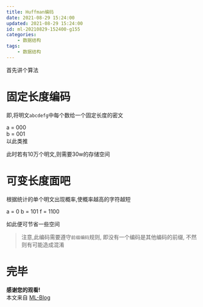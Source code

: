 ```yaml
---
title: Huffman编码
date: 2021-08-29 15:24:00
updated: 2021-08-29 15:24:00
id: ml-20210829-152400-g155
categories:
	- 数据结构
tags: 
	- 数据结构
---
```


首先讲个算法

# 固定长度编码

即,将明文`abcdefg`中每个数给一个固定长度的密文  

a = 000  
b = 001  
以此类推

此时若有10万个明文,则需要30w的存储空间

<!--more-->

# 可变长度面吧

根据统计的单个明文出现概率,使概率越高的字符越短

a = 0
b = 101
f = 1100

如此便可节省一些空间

> 注意,此编码需要遵守`前缀编码`规则, 即没有一个编码是其他编码的前缀, 不然则有可能造成混淆


# 完毕

**感谢您的观看!**  
本文来自 [ML-Blog][ML-Blog_Link]

<!-- 图片 -->

<!-- 链接 -->

<!-- 水印 -->
[ML-Blog_Link]:https://userminghaoli.github.io/ "我的博客"
